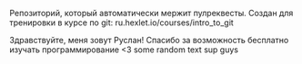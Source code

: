 Репозиторий, который автоматически мержит пулреквесты. Создан для тренировки в курсе по git: ru.hexlet.io/courses/intro_to_git

Здравствуйте, меня зовут Руслан! Спасибо за возможность бесплатно изучать программирование <3
some random text
sup guys
